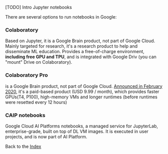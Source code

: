 [TODO] Intro Jupyter notebooks

There are several options to run notebooks in Google:

### Colaboratory
Based on Jupyter, it is a Google Brain product, not part of Google Cloud. Mainly targeted for research, it's a research product to help and disseminate ML education. 
Provides a free-of-charge environment, **including free GPU and TPU**, and is integrated with Google Driv (you can "mount" Drive on Colaboratory).

### Colaboratory Pro
is a Google Brain product, not part of Google Cloud. [Announced in February 2020](https://colab.research.google.com/notebooks/pro.ipynb), it's a paid-based product (USD 9.99 / month), which provides faster GPUs(T4, P100), high-memory VMs and longer runtimes (before runtimes were resetted every 12 hours)

### CAIP notebooks
Google Cloud AI Platforms notebooks, a managed service for JupyterLab, enterprise-grade, built on top of DL VM images. It is executed in user projects, and is now part of AI Platform.

Back to the [Index](../README.md)
